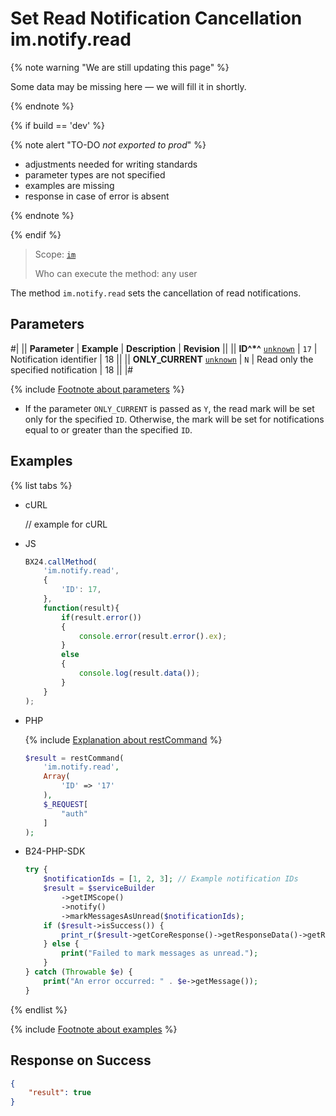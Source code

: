 # Set Read Notification Cancellation im.notify.read

{% note warning "We are still updating this page" %}

Some data may be missing here — we will fill it in shortly.

{% endnote %}

{% if build == 'dev' %}

{% note alert "TO-DO _not exported to prod_" %}

- adjustments needed for writing standards
- parameter types are not specified
- examples are missing
- response in case of error is absent

{% endnote %}

{% endif %}

> Scope: [`im`](../../scopes/permissions.md)
>
> Who can execute the method: any user

The method `im.notify.read` sets the cancellation of read notifications.

## Parameters

#|
|| **Parameter** | **Example** | **Description** | **Revision** ||
|| **ID^*^**
[`unknown`](../../data-types.md) | `17` | Notification identifier | 18 ||
|| **ONLY_CURRENT**
[`unknown`](../../data-types.md) | `N` | Read only the specified notification | 18 ||
|#

{% include [Footnote about parameters](../../../_includes/required.md) %}

- If the parameter `ONLY_CURRENT` is passed as `Y`, the read mark will be set only for the specified `ID`. Otherwise, the mark will be set for notifications equal to or greater than the specified `ID`.

## Examples

{% list tabs %}

- cURL

    // example for cURL

- JS

    ```js
    BX24.callMethod(
        'im.notify.read',
        {
            'ID': 17,
        },
        function(result){
            if(result.error())
            {
                console.error(result.error().ex);
            }
            else
            {
                console.log(result.data());
            }
        }
    );
    ```

- PHP

    {% include [Explanation about restCommand](../_includes/rest-command.md) %}

    ```php
    $result = restCommand(
        'im.notify.read',
        Array(
            'ID' => '17'
        ),
        $_REQUEST[
            "auth"
        ]
    );    
    ```

- B24-PHP-SDK

    ```php       
    try {
        $notificationIds = [1, 2, 3]; // Example notification IDs
        $result = $serviceBuilder
            ->getIMScope()
            ->notify()
            ->markMessagesAsUnread($notificationIds);
        if ($result->isSuccess()) {
            print_r($result->getCoreResponse()->getResponseData()->getResult());
        } else {
            print("Failed to mark messages as unread.");
        }
    } catch (Throwable $e) {
        print("An error occurred: " . $e->getMessage());
    }
    ```

{% endlist %}

{% include [Footnote about examples](../../../_includes/examples.md) %}

## Response on Success

```json
{
    "result": true
}        
```